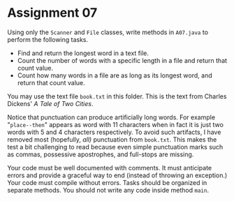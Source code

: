 # Assignment 07

Using only the `Scanner` and `File` classes, write methods in `A07.java` to perform the following tasks.

* Find and return the longest word in a text file.
* Count the number of words with a specific length in a file and return that count value.
* Count how many words in a file are as long as its longest word, and return that count value.

You may use the text file `book.txt` in this folder. This is the text from Charles Dickens' *A Tale of Two Cities*.

Notice that punctuation can produce artificially long words. For example "`place--then`" appears as word with 11 characters when in fact it is just two words with 5 and 4 characters respectively. To avoid such artifacts, I have removed most (hopefully, *all)* punctuation from `book.txt`. This makes the test a bit challenging to read because even simple punctuation marks such as commas, possessive apostrophes, and full-stops are missing.

Your code must be well documented with comments. It must anticipate errors and provide a graceful way to end (instead of throwing an exception.) Your code must compile without errors. Tasks should be organized in separate methods. You should not write any code inside method `main`. 